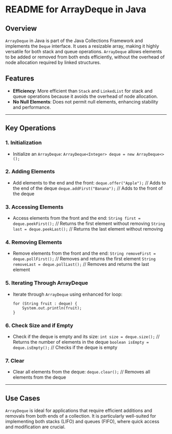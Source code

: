 # README for ArrayDeque in Java

## Overview

`ArrayDeque` in Java is part of the Java Collections Framework and implements the `Deque` interface. It uses a resizable array, making it highly versatile for both stack and queue operations. `ArrayDeque` allows elements to be added or removed from both ends efficiently, without the overhead of node allocation required by linked structures.

## Features

- **Efficiency**: More efficient than `Stack` and `LinkedList` for stack and queue operations because it avoids the overhead of node allocation.
- **No Null Elements**: Does not permit null elements, enhancing stability and performance.

---

## Key Operations

### 1. Initialization

- Initialize an `ArrayDeque`:
  `ArrayDeque<Integer> deque = new ArrayDeque<>();`

### 2. Adding Elements

- Add elements to the end and the front:
  `deque.offer("Apple");` // Adds to the end of the deque
  `deque.addFirst("Banana");` // Adds to the front of the deque

### 3. Accessing Elements

- Access elements from the front and the end:
  `String first = deque.peekFirst();` // Returns the first element without removing
  `String last = deque.peekLast();` // Returns the last element without removing

### 4. Removing Elements

- Remove elements from the front and the end:
  `String removeFirst = deque.pollFirst();` // Removes and returns the first element
  `String removeLast = deque.pollLast();` // Removes and returns the last element

### 5. Iterating Through ArrayDeque

- Iterate through `ArrayDeque` using enhanced for loop:
  ```
  for (String fruit : deque) {
      System.out.println(fruit);
  }
  ```

### 6. Check Size and if Empty

- Check if the deque is empty and its size:
  `int size = deque.size();` // Returns the number of elements in the deque
  `boolean isEmpty = deque.isEmpty();` // Checks if the deque is empty

### 7. Clear

- Clear all elements from the deque:
  `deque.clear();` // Removes all elements from the deque

---

## Use Cases

`ArrayDeque` is ideal for applications that require efficient additions and removals from both ends of a collection. It is particularly well-suited for implementing both stacks (LIFO) and queues (FIFO), where quick access and modification are crucial.